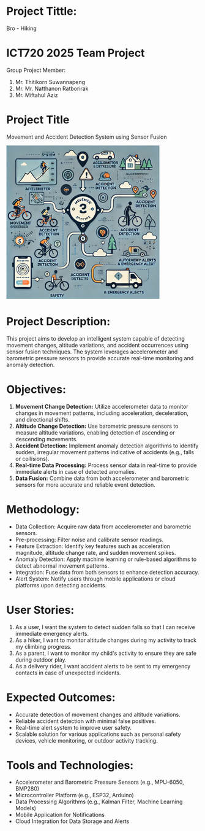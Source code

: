 # Project Tittle:
Bro - Hiking

# ICT720 2025 Team Project
Group Project Member:
1. Mr. Thitikorn Suwannapeng
2. Mr. Mr. Natthanon Ratborirak
3. Mr. Miftahul Aziz

# Project Title
Movement and Accident Detection System using Sensor Fusion

<img src="https://raw.githubusercontent.com/miftahulaziz/ICT720-2025-TeamProject/refs/heads/main/f53aebd9-5204-4e70-bbed-1c337b6e6dfd.webp" alt="alt text" width="400">

# Project Description:
This project aims to develop an intelligent system capable of detecting movement changes, altitude variations, and accident occurrences using sensor fusion techniques. The system leverages accelerometer and barometric pressure sensors to provide accurate real-time monitoring and anomaly detection.

# Objectives:
1. **Movement Change Detection:** Utilize accelerometer data to monitor changes in movement patterns, including acceleration, deceleration, and directional shifts.
2. **Altitude Change Detection:** Use barometric pressure sensors to measure altitude variations, enabling detection of ascending or descending movements.
3. **Accident Detection:** Implement anomaly detection algorithms to identify sudden, irregular movement patterns indicative of accidents (e.g., falls or collisions).
4. **Real-time Data Processing:** Process sensor data in real-time to provide immediate alerts in case of detected anomalies.
5. **Data Fusion:** Combine data from both accelerometer and barometric sensors for more accurate and reliable event detection.

# Methodology:
- Data Collection: Acquire raw data from accelerometer and barometric sensors.
- Pre-processing: Filter noise and calibrate sensor readings.
- Feature Extraction: Identify key features such as acceleration magnitude, altitude change rate, and sudden movement spikes.
- Anomaly Detection: Apply machine learning or rule-based algorithms to detect abnormal movement patterns.
- Integration: Fuse data from both sensors to enhance detection accuracy.
- Alert System: Notify users through mobile applications or cloud platforms upon detecting accidents.

# User Stories:
1. As a user, I want the system to detect sudden falls so that I can receive immediate emergency alerts.
2. As a hiker, I want to monitor altitude changes during my activity to track my climbing progress.
3. As a parent, I want to monitor my child's activity to ensure they are safe during outdoor play.
4. As a delivery rider, I want accident alerts to be sent to my emergency contacts in case of unexpected incidents.

# Expected Outcomes:
- Accurate detection of movement changes and altitude variations.
- Reliable accident detection with minimal false positives.
- Real-time alert system to improve user safety.
- Scalable solution for various applications such as personal safety devices, vehicle monitoring, or outdoor activity tracking.

# Tools and Technologies:
- Accelerometer and Barometric Pressure Sensors (e.g., MPU-6050, BMP280)
- Microcontroller Platform (e.g., ESP32, Arduino)
- Data Processing Algorithms (e.g., Kalman Filter, Machine Learning Models)
- Mobile Application for Notifications
- Cloud Integration for Data Storage and Alerts



